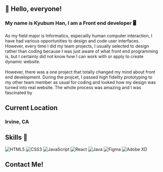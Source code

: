 ## 👋 Hello, everyone! 
### My name is Kyubum Han, I am a Front end developer 🖥
As my field major is Informatics, especailly human computer interaction, I have had various opportunities to design and code user interfaces. However, every time I did my team projects, I usually selected to design rather than coding because I was just aware of what front end programming is, but I certainly did not know how I can work with or apply to create dynamic website. <br><br>
However, there was a one project that totally changed my mind about front end development. During the projcet, I passed high fidelity prototyping to my other team member as usual for coding and looked how my design was turned into real website. The whole process was amazing and I was fascinated by 



## Current Location 
### Irvine, CA <br>
## Skills 🔖
<img alt="HTML5" src="https://img.shields.io/badge/html5-%23E34F26.svg?&style=for-the-badge&logo=html5&logoColor=white"/> <img alt="CSS3" src="https://img.shields.io/badge/css3-%231572B6.svg?&style=for-the-badge&logo=css3&logoColor=white"/> <img alt="JavaScript" src="https://img.shields.io/badge/javascript-%23323330.svg?&style=for-the-badge&logo=javascript&logoColor=%23F7DF1E"/> <img alt="React" src="https://img.shields.io/badge/react-%2320232a.svg?&style=for-the-badge&logo=react&logoColor=%2361DAFB"/> <img alt="Java" src="https://img.shields.io/badge/java-%23ED8B00.svg?&style=for-the-badge&logo=java&logoColor=white"/> <img alt="Figma" src="https://img.shields.io/badge/figma-%23F24E1E.svg?&style=for-the-badge&logo=figma&logoColor=white"/> <img alt="Adobe XD" src="https://img.shields.io/badge/adobexd-%23FF26BE.svg?&style=for-the-badge&logo=adobexd&logoColor=white"/> <br>
## Contact Me!


<!---
ufo2849/ufo2849 is a ✨ special ✨ repository because its `README.md` (this file) appears on your GitHub profile.
You can click the Preview link to take a look at your changes.
--->
